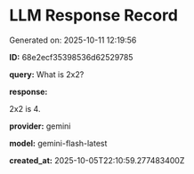 # LLM Response Record

Generated on: 2025-10-11 12:19:56

**ID:** 68e2ecf35398536d62529785

**query:** What is 2x2?

**response:**

2x2 is 4.

**provider:** gemini

**model:** gemini-flash-latest

**created_at:** 2025-10-05T22:10:59.277483400Z

